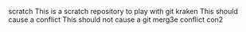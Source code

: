 scratch
This is a scratch repository to play with git kraken
This should cause a conflict
This should not cause a git merg3e conflict
con2
